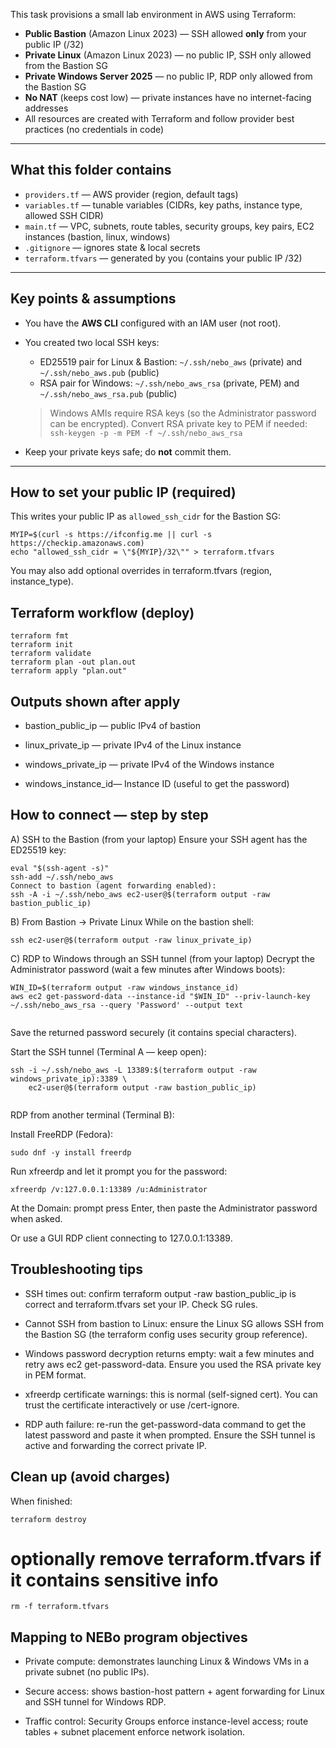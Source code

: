 
This task provisions a small lab environment in AWS using Terraform:

- **Public Bastion** (Amazon Linux 2023) — SSH allowed **only** from your public IP (/32)
- **Private Linux** (Amazon Linux 2023) — no public IP, SSH only allowed from the Bastion SG
- **Private Windows Server 2025** — no public IP, RDP only allowed from the Bastion SG
- **No NAT** (keeps cost low) — private instances have no internet-facing addresses
- All resources are created with Terraform and follow provider best practices (no credentials in code)

---

## What this folder contains

- `providers.tf` — AWS provider (region, default tags)
- `variables.tf` — tunable variables (CIDRs, key paths, instance type, allowed SSH CIDR)
- `main.tf` — VPC, subnets, route tables, security groups, key pairs, EC2 instances (bastion, linux, windows)
- `.gitignore` — ignores state & local secrets
- `terraform.tfvars` — generated by you (contains your public IP /32)

---

## Key points & assumptions

- You have the **AWS CLI** configured with an IAM user (not root).  
- You created two local SSH keys:
  - ED25519 pair for Linux & Bastion: `~/.ssh/nebo_aws` (private) and `~/.ssh/nebo_aws.pub` (public)  
  - RSA pair for Windows: `~/.ssh/nebo_aws_rsa` (private, PEM) and `~/.ssh/nebo_aws_rsa.pub` (public)  
  > Windows AMIs require RSA keys (so the Administrator password can be encrypted). Convert RSA private key to PEM if needed:  
  > `ssh-keygen -p -m PEM -f ~/.ssh/nebo_aws_rsa`

- Keep your private keys safe; do **not** commit them.

---

## How to set your public IP (required)

This writes your public IP as `allowed_ssh_cidr` for the Bastion SG:

```
MYIP=$(curl -s https://ifconfig.me || curl -s https://checkip.amazonaws.com)
echo "allowed_ssh_cidr = \"${MYIP}/32\"" > terraform.tfvars
```
You may also add optional overrides in terraform.tfvars (region, instance_type).
## Terraform workflow (deploy)
```
terraform fmt
terraform init
terraform validate
terraform plan -out plan.out
terraform apply "plan.out"
```
## Outputs shown after apply
- bastion_public_ip — public IPv4 of bastion

- linux_private_ip — private IPv4 of the Linux instance

- windows_private_ip — private IPv4 of the Windows instance

- windows_instance_id— Instance ID (useful to get the password)

## How to connect — step by step
A) SSH to the Bastion (from your laptop)
Ensure your SSH agent has the ED25519 key:

```
eval "$(ssh-agent -s)"
ssh-add ~/.ssh/nebo_aws
Connect to bastion (agent forwarding enabled):
ssh -A -i ~/.ssh/nebo_aws ec2-user@$(terraform output -raw bastion_public_ip)

```
B) From Bastion → Private Linux
While on the bastion shell:

```
ssh ec2-user@$(terraform output -raw linux_private_ip)

```
C) RDP to Windows through an SSH tunnel (from your laptop)
Decrypt the Administrator password (wait a few minutes after Windows boots):


```
WIN_ID=$(terraform output -raw windows_instance_id)
aws ec2 get-password-data --instance-id "$WIN_ID" --priv-launch-key ~/.ssh/nebo_aws_rsa --query 'Password' --output text


```
Save the returned password securely (it contains special characters).

Start the SSH tunnel (Terminal A — keep open):


```
ssh -i ~/.ssh/nebo_aws -L 13389:$(terraform output -raw windows_private_ip):3389 \
    ec2-user@$(terraform output -raw bastion_public_ip)


```
RDP from another terminal (Terminal B):

Install FreeRDP (Fedora):


```
sudo dnf -y install freerdp

```
Run xfreerdp and let it prompt you for the password:


```
xfreerdp /v:127.0.0.1:13389 /u:Administrator

```
At the Domain: prompt press Enter, then paste the Administrator password when asked.

Or use a GUI RDP client connecting to 127.0.0.1:13389.

## Troubleshooting tips
- SSH times out: confirm terraform output -raw bastion_public_ip is correct and terraform.tfvars set your IP. Check SG rules.

- Cannot SSH from bastion to Linux: ensure the Linux SG allows SSH from the Bastion SG (the terraform config uses security group reference).

- Windows password decryption returns empty: wait a few minutes and retry aws ec2 get-password-data. Ensure you used the RSA private key in PEM format.

- xfreerdp certificate warnings: this is normal (self-signed cert). You can trust the certificate interactively or use /cert-ignore.

- RDP auth failure: re-run the get-password-data command to get the latest password and paste it when prompted. Ensure the SSH tunnel is active and forwarding the correct private IP.

## Clean up (avoid charges)
When finished:


```
terraform destroy

``` 
# optionally remove terraform.tfvars if it contains sensitive info

```
rm -f terraform.tfvars

```
## Mapping to NEBo program objectives
- Private compute: demonstrates launching Linux & Windows VMs in a private subnet (no public IPs).

- Secure access: shows bastion-host pattern + agent forwarding for Linux and SSH tunnel for Windows RDP.

- Traffic control: Security Groups enforce instance-level access; route tables + subnet placement enforce network isolation.
